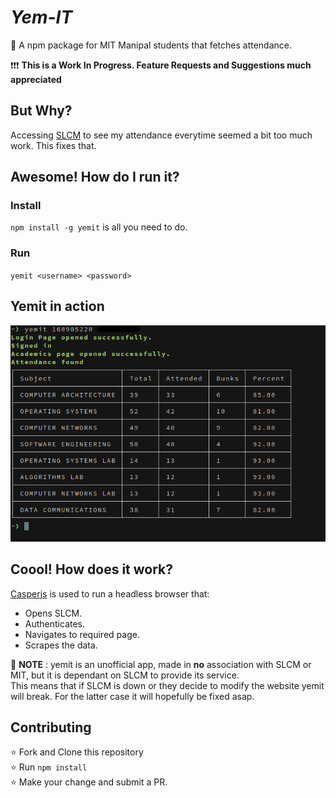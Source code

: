 # _Yem-IT_
:tada: A npm package for MIT Manipal students that fetches attendance.

:heavy_exclamation_mark::heavy_exclamation_mark::heavy_exclamation_mark: **This is a Work In Progress. Feature Requests and
Suggestions much appreciated**

## But Why?
Accessing [SLCM](slcm.manipal.edu) to see my attendance everytime seemed a bit too much work. This fixes that.

## Awesome! How do I run it?
### Install
`npm install -g yemit` is all you need to do.
### Run
`yemit <username> <password>`

## Yemit in action
![Example](./example.png)

## Coool! How does it work?
[Casperjs](http://casperjs.org/) is used to run a headless browser that:
- Opens SLCM.
- Authenticates.
- Navigates to required page.
- Scrapes the data.

:red_circle: **NOTE** : yemit is an unofficial app, made in **no** association with SLCM or MIT, but it is dependant on SLCM to provide its service.  
This means that if SLCM is down or they decide to modify the website yemit will break. For the latter case it will hopefully be fixed asap.

## Contributing

:star: Fork and Clone this repository<br>
:star: Run `npm install`<br>
:star: Make your change and submit a PR.
